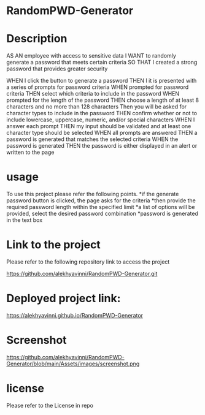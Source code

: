 # RandomPWD-Generator

# Description
AS AN employee with access to sensitive data
I WANT to randomly generate a password that meets certain criteria
SO THAT I  created a strong password that provides greater security


WHEN I click the button to generate a password
THEN I it is  presented with a series of prompts for password criteria
WHEN prompted for password criteria
THEN  select which criteria to include in the password
WHEN prompted for the length of the password
THEN  choose a length of at least 8 characters and no more than 128 characters
Then you will be  asked for character types to include in the password
THEN  confirm whether or not to include lowercase, uppercase, numeric, and/or special characters
WHEN I answer each prompt
THEN my input should be validated and at least one character type should be selected
WHEN all prompts are answered
THEN a password is generated that matches the selected criteria
WHEN the password is generated
THEN the password is either displayed in an alert or written to the page

# usage
To use this project please refer the following points. 
*if the generate password button is clicked, the page asks for the criteria
*then provide the required password length within the specified limit
*a list of options will be provided, select the desired password combination
*password is generated in the text box



# Link to the project
Please refer to the following repository link to access the project

https://github.com/alekhyavinni/RandomPWD-Generator.git

# Deployed project link:

https://alekhyavinni.github.io/RandomPWD-Generator

# Screenshot
https://github.com/alekhyavinni/RandomPWD-Generator/blob/main/Assets/images/screenshot.png

# license
Please refer to the License in repo